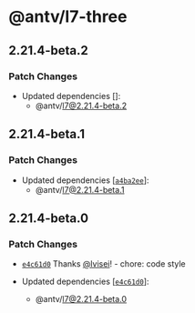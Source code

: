 # @antv/l7-three

## 2.21.4-beta.2

### Patch Changes

- Updated dependencies []:
  - @antv/l7@2.21.4-beta.2

## 2.21.4-beta.1

### Patch Changes

- Updated dependencies [[`a4ba2ee`](https://github.com/antvis/L7/commit/a4ba2ee3feb7d67d5f99e1bea3337b174dee8edc)]:
  - @antv/l7@2.21.4-beta.1

## 2.21.4-beta.0

### Patch Changes

- [`e4c61d0`](https://github.com/antvis/L7/commit/e4c61d076bc7227f011ad1b105e0acfbec9178c3) Thanks [@lvisei](https://github.com/lvisei)! - chore: code style

- Updated dependencies [[`e4c61d0`](https://github.com/antvis/L7/commit/e4c61d076bc7227f011ad1b105e0acfbec9178c3)]:
  - @antv/l7@2.21.4-beta.0
